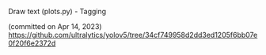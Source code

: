 Draw text (plots.py) - Tagging

(committed on Apr 14, 2023)
https://github.com/ultralytics/yolov5/tree/34cf749958d2dd3ed1205f6bb07e0f20f6e2372d 